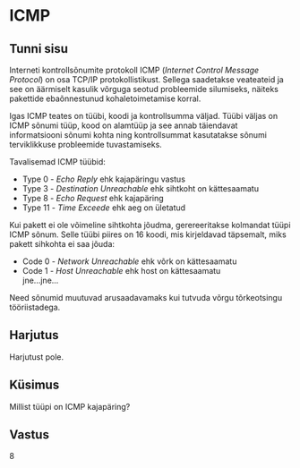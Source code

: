 # ICMP

## Tunni sisu

Interneti kontrollsõnumite protokoll ICMP (*Internet Control Message Protocol*) on osa TCP/IP protokollistikust. Sellega saadetakse veateateid ja see on äärmiselt kasulik võrguga seotud probleemide silumiseks, näiteks pakettide ebaõnnestunud kohaletoimetamise korral.

Igas ICMP teates on tüübi, koodi ja kontrollsumma väljad. Tüübi väljas on ICMP sõnumi tüüp, kood on alamtüüp ja see annab täiendavat informatsiooni sõnumi kohta ning kontrollsummat kasutatakse sõnumi terviklikkuse probleemide tuvastamiseks.

Tavalisemad ICMP tüübid:

<ul>
<li>Type 0 - <i>Echo Reply</i> ehk kajapäringu vastus</li>
<li>Type 3 - <i>Destination Unreachable</i> ehk sihtkoht on kättesaamatu </li>
<li>Type 8 - <i>Echo Request</i> ehk kajapäring</li>
<li>Type 11 - <i>Time Exceede</i> ehk aeg on ületatud</li>
</ul>

Kui pakett ei ole võimeline sihtkohta jõudma, gerereeritakse kolmandat tüüpi ICMP sõnum. Selle tüübi piires on 16 koodi, mis kirjeldavad täpsemalt, miks pakett sihkohta ei saa jõuda:

<ul>
<li>Code 0 - <i>Network Unreachable</i> ehk võrk on kättesaamatu</li>
<li>Code 1 - <i>Host Unreachable</i> ehk host on kättesaamatu</li>
jne...jne...
</ul>

Need sõnumid muutuvad arusaadavamaks kui tutvuda võrgu tõrkeotsingu tööriistadega.

## Harjutus

Harjutust pole.

## Küsimus

Millist tüüpi on ICMP kajapäring?

## Vastus

8

